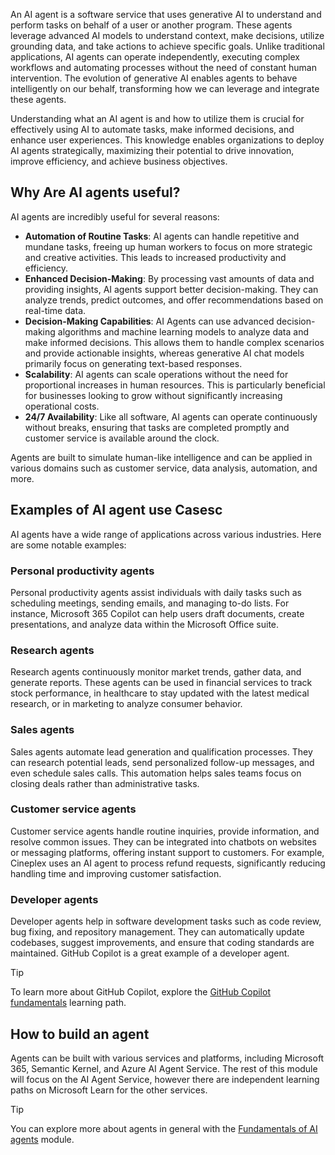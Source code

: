 An AI agent is a software service that uses generative AI to understand and perform tasks on behalf of a user or another program. These agents leverage advanced AI models to understand context, make decisions, utilize grounding data, and take actions to achieve specific goals. Unlike traditional applications, AI agents can operate independently, executing complex workflows and automating processes without the need of constant human intervention. The evolution of generative AI enables agents to behave intelligently on our behalf, transforming how we can leverage and integrate these agents.

Understanding what an AI agent is and how to utilize them is crucial for effectively using AI to automate tasks, make informed decisions, and enhance user experiences. This knowledge enables organizations to deploy AI agents strategically, maximizing their potential to drive innovation, improve efficiency, and achieve business objectives.

## Why Are AI agents useful?

AI agents are incredibly useful for several reasons:

- **Automation of Routine Tasks**: AI agents can handle repetitive and mundane tasks, freeing up human workers to focus on more strategic and creative activities. This leads to increased productivity and efficiency.
- **Enhanced Decision-Making**: By processing vast amounts of data and providing insights, AI agents support better decision-making. They can analyze trends, predict outcomes, and offer recommendations based on real-time data.
- **Decision-Making Capabilities**: AI Agents can use advanced decision-making algorithms and machine learning models to analyze data and make informed decisions. This allows them to handle complex scenarios and provide actionable insights, whereas generative AI chat models primarily focus on generating text-based responses.
- **Scalability**: AI agents can scale operations without the need for proportional increases in human resources. This is particularly beneficial for businesses looking to grow without significantly increasing operational costs.
- **24/7 Availability**: Like all software, AI agents can operate continuously without breaks, ensuring that tasks are completed promptly and customer service is available around the clock.

Agents are built to simulate human-like intelligence and can be applied in various domains such as customer service, data analysis, automation, and more.

## Examples of AI agent use Casesc

AI agents have a wide range of applications across various industries. Here are some notable examples:

### Personal productivity agents

Personal productivity agents assist individuals with daily tasks such as scheduling meetings, sending emails, and managing to-do lists. For instance, Microsoft 365 Copilot can help users draft documents, create presentations, and analyze data within the Microsoft Office suite.

### Research agents

Research agents continuously monitor market trends, gather data, and generate reports. These agents can be used in financial services to track stock performance, in healthcare to stay updated with the latest medical research, or in marketing to analyze consumer behavior.

### Sales agents

Sales agents automate lead generation and qualification processes. They can research potential leads, send personalized follow-up messages, and even schedule sales calls. This automation helps sales teams focus on closing deals rather than administrative tasks.

### Customer service agents

Customer service agents handle routine inquiries, provide information, and resolve common issues. They can be integrated into chatbots on websites or messaging platforms, offering instant support to customers. For example, Cineplex uses an AI agent to process refund requests, significantly reducing handling time and improving customer satisfaction.

### Developer agents

Developer agents help in software development tasks such as code review, bug fixing, and repository management. They can automatically update codebases, suggest improvements, and ensure that coding standards are maintained. GitHub Copilot is a great example of a developer agent.

> [!TIP]
> To learn more about GitHub Copilot, explore the [GitHub Copilot fundamentals](/training/paths/copilot/) learning path.

## How to build an agent

Agents can be built with various services and platforms, including Microsoft 365, Semantic Kernel, and Azure AI Agent Service. The rest of this module will focus on the AI Agent Service, however there are independent learning paths on Microsoft Learn for the other services.

> [!TIP]
> You can explore more about agents in general with the [Fundamentals of AI agents](/training/modules/ai-agent-fundamentals) module.
